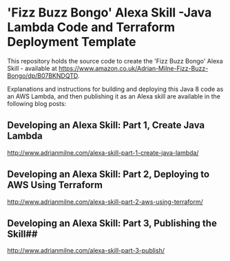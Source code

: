 # 'Fizz Buzz Bongo' Alexa Skill -Java Lambda Code and Terraform Deployment Template #

This repository holds the source code to create the 'Fizz Buzz Bongo' Alexa Skill - available at https://www.amazon.co.uk/Adrian-Milne-Fizz-Buzz-Bongo/dp/B07BKNDQTD.

Explanations and instructions for building and deploying this Java 8 code as an AWS Lambda, and then publishing it as an Alexa skill are available in the following blog posts:

## Developing an Alexa Skill: Part 1, Create Java Lambda  ##
http://www.adrianmilne.com/alexa-skill-part-1-create-java-lambda/

## Developing an Alexa Skill: Part 2, Deploying to AWS Using Terraform ##
http://www.adrianmilne.com/alexa-skill-part-2-aws-using-terraform/

## Developing an Alexa Skill: Part 3, Publishing the Skill##
http://www.adrianmilne.com/alexa-skill-part-3-publish/
